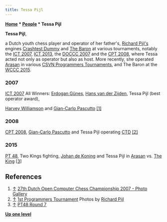 ```yaml
---
title: Tessa Pijl
---
```

**[Home](Home "Home") \* [People](People "People") \* Tessa Pijl**


**Tessa Pijl**,  

a Dutch youth chess player and operator of her father's, [Richard Pijl's](Richard_Pijl "Richard Pijl") engines [Crashtest Dummy](Crashtest_Dummy "Crashtest Dummy") and [The Baron](The_Baron "The Baron") at various tournaments, notably the [ICT 2007](ICT_2007 "ICT 2007"), [ICT 2013](ICT_2013 "ICT 2013"), the [DOCCC 2007](DOCCC_2007 "DOCCC 2007") and the [CPT 2008](CPT_2008 "CPT 2008"), where Tessa acted not only as operator but also as host. More recently, she operated [Arasan](Arasan "Arasan") in various [CSVN Programmers Tournaments](CSVN_Programmers_Tournament "CSVN Programmers Tournament"), and The Baron at the [WCCC 2015](WCCC_2015 "WCCC 2015").



### 2007


 [](http://www.csvn.nl/images/stories/zoom/IYDQBA/viewsize/winners053.jpg) 
[ICT 2007](ICT_2007 "ICT 2007") All Winners: [Erdogan Günes](Erdogan_G%C3%BCnes "Erdogan Günes"), [Hans van der Zijden](Hans_van_der_Zijden "Hans van der Zijden"), Tessa Pijl (best operator award),  

[Harvey Williamson](Harvey_Williamson "Harvey Williamson") and [Gian-Carlo Pascutto](Gian-Carlo_Pascutto "Gian-Carlo Pascutto") <a id="cite-note-1" href="#cite-ref-1">[1]</a>



### 2008


 [](http://users.telenet.be/thebaron/html/20082.html) 
[CPT 2008](CPT_2008 "CPT 2008"), [Gian-Carlo Pascutto](Gian-Carlo_Pascutto "Gian-Carlo Pascutto") and Tessa Pijl operating [CTD](Crashtest_Dummy "Crashtest Dummy") <a id="cite-note-2" href="#cite-ref-2">[2]</a>



### 2015


 [](http://www.computerschaak.nl/index.php/nieuws/51-toernooien/704-pt48-round-7) 
[PT 48](PT_48 "PT 48"), Two Kings fighting, [Johan de Koning](Johan_de_Koning "Johan de Koning") and Tessa Pijl in [Arasan](Arasan "Arasan") vs. [The King](The_King "The King") <a id="cite-note-3" href="#cite-ref-3">[3]</a>



## References


1. <a id="cite-ref-1" href="#cite-note-1">↑</a> [27th Dutch Open Computer Chess Championship 2007 - Photo Gallery](http://www.csvn.nl/index.php?option=com_content&view=article&id=430%3Afotogalerij-7&catid=54%3Afotogalerij&Itemid=61&lang=en#)
2. <a id="cite-ref-2" href="#cite-note-2">↑</a> [1st Programmers Tournament](http://users.telenet.be/thebaron/html/20082.html) Photos by [Richard Pijl](Richard_Pijl "Richard Pijl")
3. <a id="cite-ref-3" href="#cite-note-3">↑</a> [PT48 Round 7](http://www.computerschaak.nl/index.php/nieuws/51-toernooien/704-pt48-round-7)

**[Up one level](People "People")**







 
